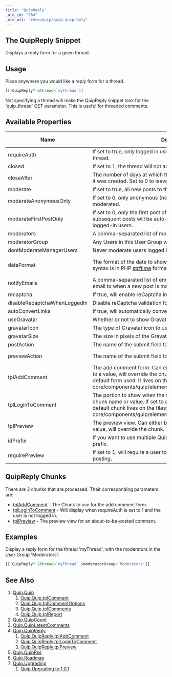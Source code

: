 ```yaml
---
title: "QuipReply"
_old_id: "964"
_old_uri: "revo/quip/quip.quipreply"
---
```


## The QuipReply Snippet

Displays a reply form for a given thread.

## Usage

Place anywhere you would like a reply form for a thread.

``` php
[[!QuipReply? &thread=`myThread`]]
```

Not specifying a thread will make the QuipReply snippet look for the 'quip\_thread' GET parameter. This is useful for threaded comments.

## Available Properties

| Name                         | Description                                                                                                                                                                                                                                                                                                                              | Default Value         |
| ---------------------------- | ---------------------------------------------------------------------------------------------------------------------------------------------------------------------------------------------------------------------------------------------------------------------------------------------------------------------------------------- | --------------------- |
| requireAuth                  | If set to true, only logged in users will be able to comment on the thread.                                                                                                                                                                                                                                                              | 0                     |
| closed                       | If set to 1, the thread will not accept new comments.                                                                                                                                                                                                                                                                                    | 0                     |
| closeAfter                   | The number of days at which the thread will automatically close after it was created. Set to 0 to leave open indefinitely.                                                                                                                                                                                                               | 14                    |
| moderate                     | If set to true, all new posts to the thread will be moderated.                                                                                                                                                                                                                                                                           | 0                     |
| moderateAnonymousOnly        | If set to 0, only anonymous (non-logged-in users) will be moderated.                                                                                                                                                                                                                                                                     | 0                     |
| moderateFirstPostOnly        | If set to 0, only the first post of the user will be moderated. All subsequent posts will be auto-approved. This only applies to logged-in users.                                                                                                                                                                                        | 1                     |
| moderators                   | A comma-separated list of moderator usernames for this thread.                                                                                                                                                                                                                                                                           |                       |
| moderatorGroup               | Any Users in this User Group will have moderator access.                                                                                                                                                                                                                                                                                 | Administrator         |
| dontModerateManagerUsers     | Never moderate users logged into the manager.                                                                                                                                                                                                                                                                                            | 1                     |
| dateFormat                   | The format of the date to show for a comment's post date. The syntax is in PHP [strftime](http://php.net/strftime) format.                                                                                                                                                                                                               | %b %d, %Y at %I:%M %p |
| notifyEmails                 | A comma-separated list of email addresses to send a notification email to when a new post is made on this thread.                                                                                                                                                                                                                        |
| recaptcha                    | If true, will enable reCaptcha in the add comment form.                                                                                                                                                                                                                                                                                  | 0                     |
| disableRecaptchaWhenLoggedIn | Disable reCaptcha validation for logged in users.                                                                                                                                                                                                                                                                                        | 1                     |
| autoConvertLinks             | If true, will automatically convert URLs to links.                                                                                                                                                                                                                                                                                       | 1                     |
| useGravatar                  | Whether or not to show Gravatar icons in comments.                                                                                                                                                                                                                                                                                       | 1                     |
| gravatarIcon                 | The type of Gravatar icon to use for a user without a Gravatar.                                                                                                                                                                                                                                                                          | identicon             |
| gravatarSize                 | The size in pixels of the Gravatar.                                                                                                                                                                                                                                                                                                      | 50                    |
| postAction                   | The name of the submit field to initiate a comment post.                                                                                                                                                                                                                                                                                 | quip-post             |
| previewAction                | The name of the submit field to preview a comment post.                                                                                                                                                                                                                                                                                  | quip-preview          |
| tplAddComment                | The add comment form. Can either be a chunk name or value. If set to a value, will override the chunk. See [tplAddComment](/extras/quip/quip.quipreply/quip.quipreply.tpladdcomment "Quip.QuipReply.tplAddComment") for the default form used. It lives on the filesystem: core/components/quip/elements/chunks/quipaddcomment.chunk.tpl |                       |
| tplLoginToComment            | The portion to show when the user is not logged in. Can either be a chunk name or value. If set to a value, will override the chunk. The default chunk lives on the filesystem: core/components/quip/elements/chunks/quipaddcomment.chunk.tpl                                                                                            |                       |
| tplPreview                   | The preview view. Can either be a chunk name or value. If set to a value, will override the chunk.                                                                                                                                                                                                                                       |                       |
| idPrefix                     | If you want to use multiple Quip instances on a page, change this ID prefix.                                                                                                                                                                                                                                                             | qcom                  |
| requirePreview               | If set to 1, will require a user to preview their comment before posting.                                                                                                                                                                                                                                                                | 0                     |

## QuipReply Chunks

There are 3 chunks that are processed. Their corresponding parameters are:

- [tplAddComment](/extras/quip/quip.quipreply/quip.quipreply.tpladdcomment "Quip.QuipReply.tplAddComment") - The Chunk to use for the add comment form.
- [tplLoginToComment](/extras/quip/quip.quipreply/quip.quipreply.tpllogintocomment "Quip.QuipReply.tplLoginToComment") - Will display when requireAuth is set to 1 and the user is not logged in.
- [tplPreview](/extras/quip/quip.quipreply/quip.quipreply.tplpreview "Quip.QuipReply.tplPreview") - The preview view for an about-to-be-posted comment.

## Examples

Display a reply form for the thread 'myThread', with the moderators in the User Group 'Moderators':

``` php
[[!QuipReply? &thread=`myThread` &moderatorGroup=`Moderators`]]
```

## See Also

1. [Quip.Quip](/extras/quip/quip.quip)
   1. [Quip.Quip.tplComment](/extras/quip/quip.quip/quip.quip.tplcomment)
   2. [Quip.Quip.tplCommentOptions](/extras/quip/quip.quip/quip.quip.tplcommentoptions)
   3. [Quip.Quip.tplComments](/extras/quip/quip.quip/quip.quip.tplcomments)
   4. [Quip.Quip.tplReport](/extras/quip/quip.quip/quip.quip.tplreport)
2. [Quip.QuipCount](/extras/quip/quip.quipcount)
3. [Quip.QuipLatestComments](/extras/quip/quip.quiplatestcomments)
4. [Quip.QuipReply](/extras/quip/quip.quipreply)
   1. [Quip.QuipReply.tplAddComment](/extras/quip/quip.quipreply/quip.quipreply.tpladdcomment)
   2. [Quip.QuipReply.tplLoginToComment](/extras/quip/quip.quipreply/quip.quipreply.tpllogintocomment)
   3. [Quip.QuipReply.tplPreview](/extras/quip/quip.quipreply/quip.quipreply.tplpreview)
5. [Quip.QuipRss](/extras/quip/quip.quiprss)
6. [Quip.Roadmap](/extras/quip/quip.roadmap)
7. [Quip.Upgrading](/extras/quip/quip.upgrading)
   1. [Quip.Upgrading to 1.0.1](/extras/quip/quip.upgrading/quip.upgrading-to-1.0.1)